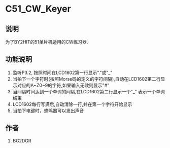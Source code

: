 # C51_CW_Keyer  

## 说明  
为了BY2HIT的51单片机适用的CW练习器.  

## 功能说明  
1. 监听P3.2, 按照时间在LCD1602第一行显示"."或"_"  
2. 当拍下一个字符时(按照Morse码的定义的字符间隔),自动在LCD1602第二行显示对应的A~Z0~9的字符,如果输入无效则显示"#"  
3. 当间隔时间达到一个单词的间隔,在LCD1602第二行显示一个"_" 表示一个单词结束  
4. LCD1602每行写满后,自动清除一行,并在第一个字符开始显示  
5. 当拍下电键时，蜂鸣器可以发出声音

## 作者  
1. BG2DGR  